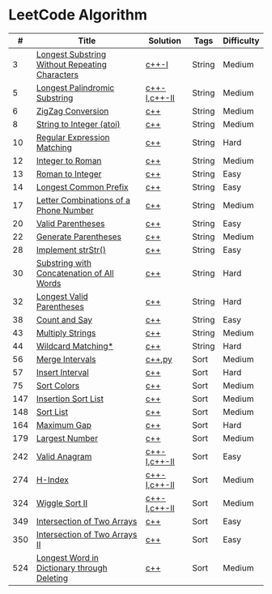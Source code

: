LeetCode Algorithm
========

| # | Title | Solution | Tags | Difficulty |
|---| ----- | -------- | -------- | ---------- |
|3|[Longest Substring Without Repeating Characters](https://leetcode.com/problems/longest-substring-without-repeating-characters/description/)|[c++-I](./algorithm/cpp/LongestSubstringWithoutRepeatingCharacters/LongestSubstringWithoutRepeatingCharacters-I.cpp)|String|Medium|
|5|[Longest Palindromic Substring](https://leetcode.com/problems/longest-palindromic-substring/description/)|[c++-I](./algorithm/cpp/LongestPalindromicSubstring/LongestPalindromicSubstring-I.cpp),[c++-II](./algorithm/cpp/LongestPalindromicSubstring/LongestPalindromicSubstring-II.cpp)|String|Medium|
|6|[ZigZag Conversion](https://leetcode.com/problems/zigzag-conversion/description/)|[c++](./algorithm/cpp/ZigZagConversion/ZigZagConversion.cpp)|String|Medium|
|8|[String to Integer (atoi)](https://leetcode.com/problems/string-to-integer-atoi/description/)|[c++](./algorithm/cpp/StringToInteger/StringToInteger.cpp)|String|Medium|
|10|[Regular Expression Matching](https://leetcode.com/problems/regular-expression-matching/description/)|[c++](./algorithm/cpp/RegularExpressionMatching/RegularExpressionMatching.cpp)|String|Hard|
|12|[Integer to Roman](https://leetcode.com/problems/integer-to-roman/description/)|[c++](./algorithm/cpp/IntegerToRoman/IntegerToRoman.cpp)|String|Medium|
|13|[Roman to Integer](https://leetcode.com/problems/roman-to-integer/description/)|[c++](./algorithm/cpp/RomanToInteger/RomanToInteger.cpp)|String|Easy|
|14|[Longest Common Prefix](https://leetcode.com/problems/longest-common-prefix/description/)|[c++](./algorithm/cpp/LongestCommonPrefix/LongestCommonPrefix.cpp)|String|Easy|
|17|[Letter Combinations of a Phone Number](https://leetcode.com/problems/letter-combinations-of-a-phone-number/description/)|[c++](./algorithm/cpp/LetterCombinationsOfAPhoneNumber/LetterCombinationsOfAPhoneNumber.cpp)|String|Medium|
|20|[Valid Parentheses](https://leetcode.com/problems/valid-parentheses/description/)|[c++](./algorithm/cpp/ValidParentheses/ValidParentheses.cpp)|String|Easy|
|22|[Generate Parentheses](https://leetcode.com/problems/generate-parentheses/description/)|[c++](./algorithm/cpp/GenerateParentheses/GenerateParentheses.cpp)|String|Medium|
|28|[Implement strStr()](https://leetcode.com/problems/implement-strstr/description/)|[c++](./algorithm/cpp/ImplementstrStr/ImplementstrStr.cpp)|String|Easy|
|30|[Substring with Concatenation of All Words](https://leetcode.com/problems/substring-with-concatenation-of-all-words/description/)|[c++](./algorithm/cpp/SubstringWithConcatenationOfAllWords/SubstringWithConcatenationOfAllWords.cpp)|String|Hard|
|32|[Longest Valid Parentheses](https://leetcode.com/problems/longest-valid-parentheses/description/)|[c++](./algorithm/cpp/LongestValidParentheses/LongestValidParentheses.cpp)|String|Hard|
|38|[Count and Say](https://leetcode.com/problems/count-and-say/description/)|[c++](./algorithm/cpp/CountAndSay/CountAndSay.cpp)|String|Easy|
|43|[Multiply Strings](https://leetcode.com/problems/multiply-strings/description/)|[c++](./algorithm/cpp/MultiplyStrings/MultiplyStrings.cpp)|String|Medium|
|44|[Wildcard Matching*](https://leetcode.com/problems/wildcard-matching/description/)|[c++](./algorithm/cpp/WildcardMatching/WildcardMatching.cpp)|String|Hard|
|56|[Merge Intervals](https://leetcode.com/problems/merge-intervals/description/)|[c++](./algorithm/cpp/MergeIntervals/MergeIntervals.cpp),[py](./algorithm/python/MergeIntervals/MergeIntervals.py)|Sort|Medium|
|57|[Insert Interval](https://leetcode.com/problems/insert-interval/description/)|[c++](./algorithm/cpp/InsertInterval/InsertInterval.cpp)|Sort|Hard|
|75|[Sort Colors](https://leetcode.com/problems/sort-colors/description/)|[c++](./algorithm/cpp/SortColors/SortColors.cpp)|Sort|Medium|
|147|[Insertion Sort List](https://leetcode.com/problems/insertion-sort-list/description/)|[c++](./algorithm/cpp/InsertionSortList/InsertionSortList.cpp)|Sort|Medium|
|148|[Sort List](https://leetcode.com/problems/sort-list/description/)|[c++](./algorithm/cpp/SortList/SortList.cpp)|Sort|Medium|
|164|[Maximum Gap](https://leetcode.com/problems/maximum-gap/description/)|[c++](./algorithm/cpp/MaximunGap/MaximumGap.cpp)|Sort|Hard|
|179|[Largest Number](https://leetcode.com/problems/largest-number/description/)|[c++](./algorithm/cpp/LargestNumber/LargestNumber.cpp)|Sort|Medium|
|242|[Valid Anagram](https://leetcode.com/problems/valid-anagram/description/)|[c++-I](./algorithm/cpp/ValidAnagram/ValidAnagram-I.cpp),[c++-II](./algorithm/cpp/ValidAnagram/ValidAnagram-II.cpp)|Sort|Easy|
|274|[H-Index](https://leetcode.com/problems/h-index/description/)|[c++-I](./algorithm/cpp/HIndex/HIndex-I.cpp),[c++-II](./algorithm/cpp/HIndex/HIndex-II.cpp)|Sort|Medium|
|324|[Wiggle Sort II](https://leetcode.com/problems/wiggle-sort-ii/description/)|[c++-I](./algorithm/cpp/WiggleSortII/WiggleSortII-I.cpp),[c++-II](./algorithm/cpp/WiggleSortII/WiggleSortII-II.cpp)|Sort|Medium|
|349|[Intersection of Two Arrays](https://leetcode.com/problems/intersection-of-two-arrays/description/)|[c++](./algorithm/cpp/IntersectionOfTwoArrays/IntersectionOfTwoArrays.cpp)|Sort|Easy|
|350|[Intersection of Two Arrays II](https://leetcode.com/problems/intersection-of-two-arrays-ii/description/)|[c++](./algorithm/cpp/IntersectionOfTwoArraysII/IntersectionOfTwoArraysII.cpp)|Sort|Easy|
|524|[Longest Word in Dictionary through Deleting](https://leetcode.com/problems/longest-word-in-dictionary-through-deleting/description/)|[c++](./algorithm/cpp/LongestWordInDictionaryThroughDeleting/LongestWordInDictionaryThroughDeleting.cpp)|Sort|Medium|
